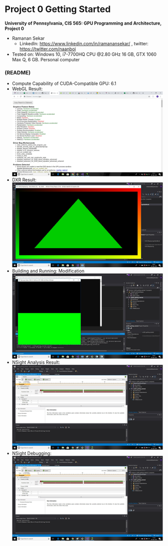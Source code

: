 Project 0 Getting Started
====================

**University of Pennsylvania, CIS 565: GPU Programming and Architecture, Project 0**

* Ramanan Sekar
  * LinkedIn: https://www.linkedin.com/in/ramanansekar/ , twitter: https://twitter.com/naanboi
* Tested on: Windows 10, i7-7700HQ CPU @2.80 GHz 16 GB, GTX 1060 Max Q, 6 GB. Personal computer

### (README)

* Compute Capability of CUDA-Compatible GPU: 6.1
* WebGL Result:
![](images/chrome_gpu_screenshot.jpg)
* DXR Result:
![](images/green_triangle.jpg)
* Building and Running: Modification
![](images/another_green.jpg)
* NSight Analysis Result:
![](images/nsight_test.jpg)
* NSight Debugging:
![](images/nsight_test.jpg)

